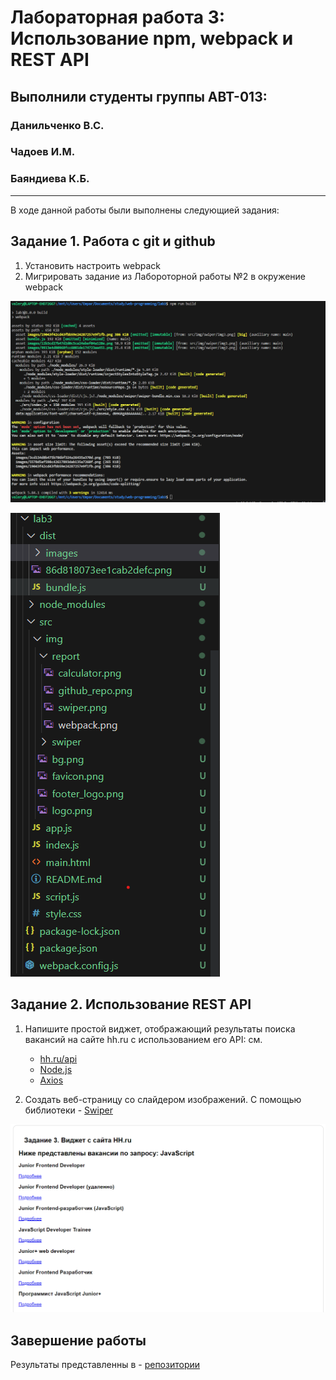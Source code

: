 # Лабораторная работа 3: Использование npm, webpack и REST API

## Выполнили студенты группы АВТ-013:
###   Данильченко В.С.
###   Чадоев И.М.
###   Баяндиева К.Б.
____  
В ходе данной работы были выполнены следующией задания:


## Задание 1. Работа с git и github

1. Установить  настроить webpack
2. Мигрировать задание из Лабороторной работы №2 в окружение webpack

![Работа webpack](src/img/report/webpack.png)

![Мигрированное приложение](src/img/report/migrated_app.png)

## Задание 2. Использование REST API

1. Напишите простой виджет, отображающий результаты поиска вакансий на сайте hh.ru с использованием его API: см.

   - [hh.ru/api](https://github.com/hhru/api/blob/master/docs/vacancies.md#search)
   - [Node.js](https://nodejs.dev/learn/making-http-requests-with-nodejs)
   - [Axios](https://github.com/axios/axios)
2. Создать веб-страницу со слайдером изображений.
С помощью библиотеки  - [Swiper](https://swiperjs.com)

![Виджет](src/img/report/widget.png)



## Завершение работы

Результаты представленны в - [репозитории](https://github.com/ValeryDanilchenko/study/)

